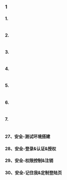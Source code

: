 ### 1

#### 1.

```xml


```

#### 2.

```java

```

#### 3.

```java

```

#### 4.

```java

```

#### 5.

```java

```

#### 6.

```java

```

#### 7.

```java

```

#### 27、安全-测试环境搭建
#### 28、安全-登录&认证&授权
#### 29、安全-权限控制&注销
#### 30、安全-记住我&定制登陆页
